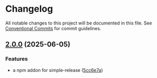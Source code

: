 # Changelog

All notable changes to this project will be documented in this file.
See [Conventional Commits](https://conventionalcommits.org) for commit guidelines.

## [2.0.0](https://github.com/TrigenSoftware/simple-release/compare/v1.0.0...v2.0.0) (2025-06-05)

### Features

* a npm addon for simple-release ([5cc6e7a](https://github.com/TrigenSoftware/simple-release/commit/5cc6e7a94687f480a315becd8d1d3fd10e8ec08a))

